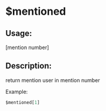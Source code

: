 # $mentioned
## Usage:
 [mention number]
## Description:
 return mention user in mention number

Example: 
```js
$mentioned[1]
```
